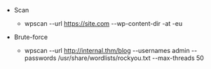 
- Scan
    - wpscan --url https://site.com --wp-content-dir -at -eu

- Brute-force
    - wpscan --url http://internal.thm/blog --usernames admin --passwords /usr/share/wordlists/rockyou.txt --max-threads 50
